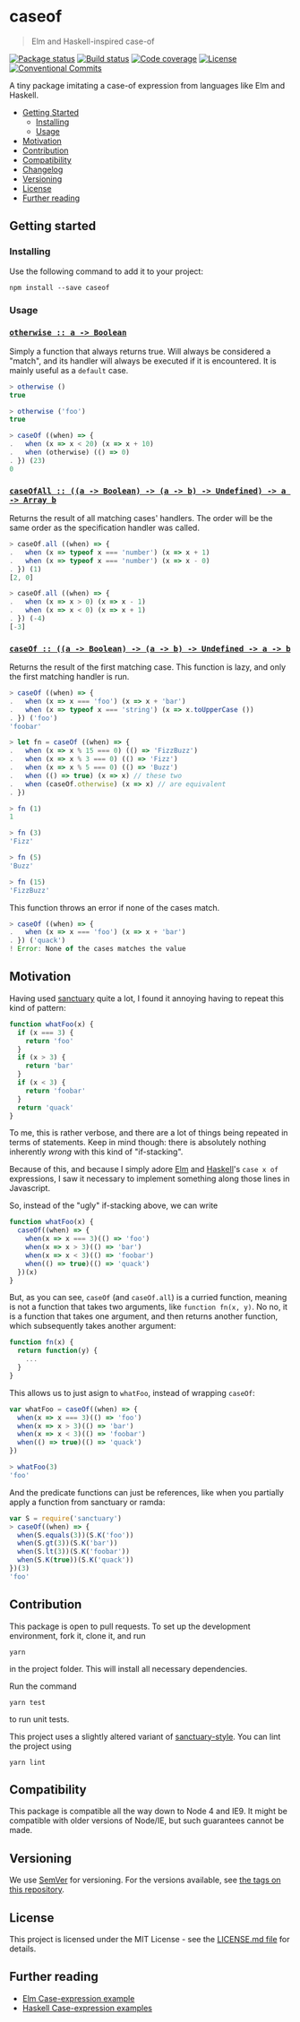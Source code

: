 # caseof

> Elm and Haskell-inspired case-of

[![Package status](https://img.shields.io/npm/v/caseof.svg?style=flat-square)](https://www.npmjs.com/package/caseof)
[![Build status](https://img.shields.io/circleci/project/github/Gipphe/caseof.svg?style=flat-square)](https://circleci.com/gh/Gipphe/caseof)
[![Code coverage](https://img.shields.io/coveralls/Gipphe/caseof.svg?style=flat-square)](https://coveralls.io/github/Gipphe/caseof)
[![License](https://img.shields.io/github/license/Gipphe/caseof.svg?style=flat-square)](https://opensource.org/licenses/MIT)
[![Conventional Commits](https://img.shields.io/badge/Conventional%20Commits-1.0.0-yellow.svg?style=flat-square)](https://conventionalcommits.org)

A tiny package imitating a case-of expression from languages like Elm and Haskell.

* [Getting Started](#getting-started)
  * [Installing](#installing)
  * [Usage](#usage)
* [Motivation](#motivation)
* [Contribution](#contribution)
* [Compatibility](#compatibility)
* [Changelog](#changelog)
* [Versioning](#versioning)
* [License](#license)
* [Further reading](#further-reading)

## Getting started

### Installing

Use the following command to add it to your project:

```shell
npm install --save caseof
```

### Usage

<!--transcribe-->

### <a name="otherwise" href="'https://github.com/Gipphe/caseof/blob/master/index.js#L65'">`otherwise :: a -⁠> Boolean`</a>

Simply a function that always returns true. Will always be considered a
"match", and its handler will always be executed if it is encountered.
It is mainly useful as a `default` case.

```javascript
> otherwise ()
true

> otherwise ('foo')
true

> caseOf ((when) => {
.   when (x => x < 20) (x => x + 10)
.   when (otherwise) (() => 0)
. }) (23)
0
```

### <a name="caseOfAll" href="'https://github.com/Gipphe/caseof/blob/master/index.js#L88'">`caseOfAll :: ((a -⁠> Boolean) -⁠> (a -⁠> b) -⁠> Undefined) -⁠> a -⁠> Array b`</a>

Returns the result of all matching cases' handlers. The order will be
the same order as the specification handler was called.

```javascript
> caseOf.all ((when) => {
.   when (x => typeof x === 'number') (x => x + 1)
.   when (x => typeof x === 'number') (x => x - 0)
. }) (1)
[2, 0]

> caseOf.all ((when) => {
.   when (x => x > 0) (x => x - 1)
.   when (x => x < 0) (x => x + 1)
. }) (-4)
[-3]
```

### <a name="caseOf" href="'https://github.com/Gipphe/caseof/blob/master/index.js#L119'">`caseOf :: ((a -⁠> Boolean) -⁠> (a -⁠> b) -⁠> Undefined -⁠> a -⁠> b`</a>

Returns the result of the first matching case. This function is lazy, and
only the first matching handler is run.

```javascript
> caseOf ((when) => {
.   when (x => x === 'foo') (x => x + 'bar')
.   when (x => typeof x === 'string') (x => x.toUpperCase ())
. }) ('foo')
'foobar'

> let fn = caseOf ((when) => {
.   when (x => x % 15 === 0) (() => 'FizzBuzz')
.   when (x => x % 3 === 0) (() => 'Fizz')
.   when (x => x % 5 === 0) (() => 'Buzz')
.   when (() => true) (x => x) // these two
.   when (caseOf.otherwise) (x => x) // are equivalent
. })

> fn (1)
1

> fn (3)
'Fizz'

> fn (5)
'Buzz'

> fn (15)
'FizzBuzz'
```

This function throws an error if none of the cases match.

```javascript
> caseOf ((when) => {
.   when (x => x === 'foo') (x => x + 'bar')
. }) ('quack')
! Error: None of the cases matches the value
```

<!--/transcribe-->

## Motivation

Having used [sanctuary](https://sanctuary.js.org/) quite a lot, I found it
annoying having to repeat this kind of pattern:

```javascript
function whatFoo(x) {
  if (x === 3) {
    return 'foo'
  }
  if (x > 3) {
    return 'bar'
  }
  if (x < 3) {
    return 'foobar'
  }
  return 'quack'
}
```

To me, this is rather verbose, and there are a lot of things being repeated
in terms of statements. Keep in mind though: there is absolutely nothing
inherently *wrong* with this kind of "if-stacking".

Because of this, and because I simply adore [Elm](http://elm-lang.org/) and
[Haskell](https://www.haskell.org/)'s `case x of` expressions, I saw it
necessary to implement something along those lines in Javascript.

So, instead of the "ugly" if-stacking above, we can write

```javascript
function whatFoo(x) {
  caseOf((when) => {
    when(x => x === 3)(() => 'foo')
    when(x => x > 3)(() => 'bar')
    when(x => x < 3)(() => 'foobar')
    when(() => true)(() => 'quack')
  })(x)
}
```

But, as you can see, `caseOf` (and `caseOf.all`) is a curried function,
meaning is not a function that takes two arguments, like `function fn(x, y)`.
No no, it is a function that takes one argument, and then returns another
function, which subsequently takes another argument:

```javascript
function fn(x) {
  return function(y) {
    ...
  }
}
```

This allows us to just asign to `whatFoo`, instead of wrapping `caseOf`:

```javascript
var whatFoo = caseOf((when) => {
  when(x => x === 3)(() => 'foo')
  when(x => x > 3)(() => 'bar')
  when(x => x < 3)(() => 'foobar')
  when(() => true)(() => 'quack')
})

> whatFoo(3)
'foo'
```

And the predicate functions can just be references, like when you partially
apply a function from sanctuary or ramda:

```javascript
var S = require('sanctuary')
> caseOf((when) => {
  when(S.equals(3))(S.K('foo'))
  when(S.gt(3))(S.K('bar'))
  when(S.lt(3))(S.K('foobar'))
  when(S.K(true))(S.K('quack'))
})(3)
'foo'
```

## Contribution

This package is open to pull requests. To set up the development environment,
fork it, clone it, and run

```shell
yarn
```

in the project folder. This will install all necessary dependencies.

Run the command

```shell
yarn test
```

to run unit tests.

This project uses a slightly altered variant of
[sanctuary-style](http://github.com/sanctuary-js/sanctuary-style). You can
lint the project using

```shell
yarn lint
```

## Compatibility

This package is compatible all the way down to Node 4 and IE9. It might be
compatible with older versions of Node/IE, but such guarantees cannot be made.

## Versioning

We use [SemVer](http://semver.org/) for versioning. For the versions available,
see [the tags on this repository](https://github.com/Gipphe/caseof/tags).

## License

This project is licensed under the MIT License - see the
[LICENSE.md file](https://github.com/Gipphe/caseof/blob/master/LICENSE.md) for
details.

## Further reading

* [Elm Case-expression example](http://elm-lang.org/examples/case)
* [Haskell Case-expression examples](http://zvon.org/other/haskell/Outputsyntax/caseQexpressions_reference.html)
